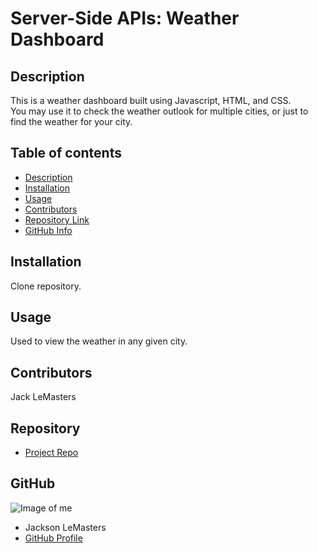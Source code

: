 
# **Server-Side APIs: Weather Dashboard**
## Description 
This is a weather dashboard built using Javascript, HTML, and CSS.<br>
You may use it to check the weather outlook for multiple cities, or just to find the weather for your city.
## Table of contents
- [Description](#Description)
- [Installation](#Installation)
- [Usage](#Usage)
- [Contributors](#Contributors)
- [Repository Link](#Repository)
- [GitHub Info](#GitHub) 
## Installation
Clone repository.
## Usage
Used to view the weather in any given city.
## Contributors
Jack LeMasters
## Repository
- [Project Repo](github.com/tf-jlemasters/Weather-Dashboard)
## GitHub
![Image of me](https://avatars.githubusercontent.com/u/82251556?v=4)
- Jackson LeMasters
- [GitHub Profile](https://github.com/tf-jlemasters)

